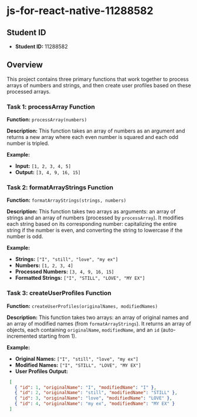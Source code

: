 # js-for-react-native-11288582


## Student ID
- **Student ID:** 11288582

## Overview
This project contains three primary functions that work together to process arrays of numbers and strings, and then create user profiles based on these processed arrays.

### Task 1: processArray Function
**Function:** `processArray(numbers)`

**Description:** This function takes an array of numbers as an argument and returns a new array where each even number is squared and each odd number is tripled.

**Example:**
- **Input:** `[1, 2, 3, 4, 5]`
- **Output:** `[3, 4, 9, 16, 15]`

### Task 2: formatArrayStrings Function
**Function:** `formatArrayStrings(strings, numbers)`

**Description:** This function takes two arrays as arguments: an array of strings and an array of numbers (processed by `processArray`). It modifies each string based on its corresponding number: capitalizing the entire string if the number is even, and converting the string to lowercase if the number is odd.

**Example:**
- **Strings:** `["I", "still", "love", "my ex"]`
- **Numbers:** `[1, 2, 3, 4]`
- **Processed Numbers:** `[3, 4, 9, 16, 15]`
- **Formatted Strings:** `["I", "STILL", "LOVE", "MY EX"]`

### Task 3: createUserProfiles Function
**Function:** `createUserProfiles(originalNames, modifiedNames)`

**Description:** This function takes two arrays: an array of original names and an array of modified names (from `formatArrayStrings`). It returns an array of objects, each containing `originalName`, `modifiedName`, and an `id` (auto-incremented starting from 1).

**Example:**
- **Original Names:** `["I", "still", "love", "my ex"]`
- **Modified Names:** `["I", "STILL", "LOVE", "MY EX"]`
- **User Profiles Output:**
 ```json
  [
    { "id": 1, "originalName": "I", "modifiedName": "I" },
    { "id": 2, "originalName": "still", "modifiedName": "STILL" },
    { "id": 3, "originalName": "love", "modifiedName": "LOVE" },
    { "id": 4, "originalName": "my ex", "modifiedName": "MY EX" }
  ]
